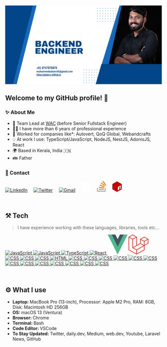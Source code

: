 <a href="https://aslam-c.github.io/" target="_blank"><img src="https://raw.githubusercontent.com/aslam-c/aslam-c/main/img/header.jpg" alt="Hi there, I'm Muhammed Aslam C :wave:" /><a/>
<br>

<h2 align="left">Welcome to my GitHub profile! 🙌</h2>
<h3 align="left">✨ About Me</h2>

- 💼 Team Lead at <a href="https://wac.co/">WAC</a> (before Senior Fullstack Engineer)
- 👨‍💻 I have more than 6 years of professional experience
- 🏢 Worked for companies like\*: Autovert, QoQ Global, Webandcrafts
- 💡 At work I use: TypeScript/JavaScript, NodeJS, NestJS, AdonisJS, React
- 🌍 Based in Kerala, India 🇮🇳
- 👪 Father

<h3 align="left">💬 Contact</h3>
<p align="left">
  <a href="https://www.linkedin.com/in/muhammed-aslam-5289471a1"><img src="./img/linkedin.svg" width="30px" alt="LinkedIn"></a> &nbsp; &nbsp;
  <a href="https://twitter.com/MHDASLAMC"><img src="./img/twitter.svg" width="30px" alt="Twitter"></a> &nbsp; &nbsp;
  <a href="mailto:muhammedaslamc45@gmail.com"><img src="./img/gmail.png" width="30px" alt="Gmail"></a> &nbsp; &nbsp;
  <a href="https://github.com/aslam-c"><img src="./img/github-white.png" width="30px" alt="GitHub"></a> &nbsp; &nbsp;
    <a href="https://stackoverflow.com/users/11253114/muhammed-aslam-c"><img src="./img/stack-overflow.svg" width="30px" alt="Stack Overflow"></a> &nbsp; &nbsp;
    <a href="https://www.npmjs.com/~aslam-c"><img width="30px" src="./img/npm-2.svg" alt="npmjs"></a>

</p>

<br>
<h2 align="left">⚒️ Tech</h2>

> I have experience working with these languages, libraries, tools etc...

<a href="https://code.visualstudio.com/" target="_blank">
  <img src="./img/vscode.svg" width="64" height="64" alt="JavaScript" />
</a>
<a href="https://developer.mozilla.org/en-US/docs/Web/JavaScript" target="_blank">
  <img src="./img/javascript.svg" width="64" height="64" alt="JavaScript" />
</a>
<a href="https://www.typescriptlang.org/" target="_blank">
  <img src="./img/typescript.svg" width="64" height="64" alt="TypeScript" />
</a>
<a href="https://reactjs.org/" target="_blank">
  <img src="./img/reactjs.svg" width="64" height="64" alt="React" />
</a>
<a href="https://vuejs.org/" target="_blank">
  <img src="./img/vuejs.svg" width="64" height="64" alt="Vue" />
</a>
<a href="https://laravel.com/" target="_blank">
  <img src="./img/laravel.svg" width="64" height="64" alt="Laravel" />
</a>

<a href="https://nodejs.org/en/" target="_blank">
  <img src="./img/nodejs.svg" width="64" height="64" alt="CSS" />
</a>
<a href="https://expressjs.com/" target="_blank">
  <img src="./img/express.svg" width="64" height="64" alt="CSS" />
</a>
<a href="https://graphql.org/" target="_blank">
  <img src="./img/graphql.svg" width="64" height="64" alt="CSS" />
</a>
<a href="https://developer.mozilla.org/en-US/docs/Web/HTML" target="_blank">
  <img src="./img/html.svg" width="64" height="64" alt="HTML" />
</a>
<a href="https://developer.mozilla.org/en-US/docs/Web/CSS" target="_blank">
  <img src="./img/css.svg" width="64" height="64" alt="CSS" />
</a>
<!-- <a href="https://sass-lang.com/" target="_blank">
  <img src="./img/sass.svg" width="64" height="64" alt="CSS" />
</a> -->
<a href="https://www.nginx.com/" target="_blank">
  <img src="./img/nginx.svg" width="64" height="64" alt="CSS" />
</a>
<a href="https://redis.io/" target="_blank">
  <img src="./img/redis.svg" width="64" height="64" alt="CSS" />
</a>
<a href="https://www.mysql.com/" target="_blank">
  <img src="./img/mysql.svg" width="64" height="64" alt="CSS" />
</a>
<a href="https://www.mongodb.com/" target="_blank">
  <img src="./img/mongodb.svg" width="64" height="64" alt="CSS" />
</a>
<a href="https://babeljs.io/" target="_blank">
  <img src="./img/babel.svg" width="64" height="64" alt="CSS" />
</a>
<a href="https://webpack.js.org/" target="_blank">
  <img src="./img/webpack.svg" width="64" height="64" alt="CSS" />
</a>
<a href="https://www.docker.com/" target="_blank">
  <img src="./img/docker.svg" width="64" height="64" alt="CSS" />
</a>
<a href="https://aws.amazon.com/" target="_blank">
  <img src="./img/aws.svg" width="64" height="64" alt="CSS" />
</a>
<a href="https://www.postman.com/" target="_blank">
  <img src="./img/postman.svg" width="64" height="64" alt="CSS" />
</a>
<a href="https://www.figma.com/" target="_blank">
  <img src="./img/figma.svg" width="64" height="64" alt="CSS" />
</a>
<a href="https://git-scm.com/" target="_blank">
  <img src="./img/git.svg" width="64" height="64" alt="CSS" />
</a>
<a href="https://github.com/" target="_blank">
  <img src="./img/github.svg" width="64" height="64" alt="CSS" />
</a>

<br/>
<br/>

<br/>
<h2 align="left">⚙️ What I use</h2>
<ul>
  <li><b>Laptop: </b> MacBook Pro (13-inch), Processor: Apple M2 Pro, RAM: 8GB, Disk: Macintosh HD 256GB</li>
  <li><b>OS: </b>macOS 13 (Ventura) </li>
  <li><b>Browser: </b> Chrome</li>
  <li><b>Terminal: </b> Bash</li>
  <li><b>Code Editor: </b> VSCode</li>
  <li><b>To Stay Updated: </b> Twitter, daily.dev, Medium, web.dev, Youtube, Laravel News, GitHub</li>
</ul>
